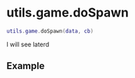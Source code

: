# utils.game.doSpawn

```lua
utils.game.doSpawn(data, cb)
```
I will see laterd

## Example
```lua

```